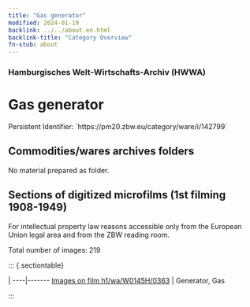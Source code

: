 ```yaml
---
title: "Gas generator"
modified: 2024-01-19
backlink: ../../about.en.html
backlink-title: "Category Overview"
fn-stub: about
---
```


### Hamburgisches Welt-Wirtschafts-Archiv (HWWA)

# Gas generator

<div class="hint">Persistent Identifier: `https://pm20.zbw.eu/category/ware/i/142799`</div>







## Commodities/wares archives folders





No material prepared as folder.



<a id="filmsections" />

## Sections of digitized microfilms (1st filming 1908-1949)

<p>For intellectual property law reasons accessible only from the European Union legal area and from the ZBW reading room.</p>



<p>Total number of images: 219</p>




::: {.sectiontable}

 | 
----|-------
<a class="btn" href="https://pm20.zbw.eu/film/h1/wa/W0145H/0363" rel="nofollow">Images on film h1/wa/W0145H/0363</a> | Generator, Gas


:::
















